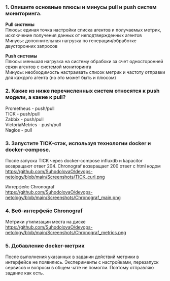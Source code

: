 ### 1. Опишите основные плюсы и минусы pull и push систем мониторинга.

**Pull системы**  
Плюсы: единая точка настройки списка агентов и получаемых метрик, исключение получения данных от неподтвержденных агентов  
Минусы: дополнительная нагрузка по генерации/обработке двусторонних запросов  

**Push системы**  
Плюсы: меньшая нагрузка на систему обрабоки за счет односторонней связи агентов с системой мониторинга    
Минусы: необходимость настраивать список метрик и частоту отправки для каждого агента (но это может быть и плюсом)  

### 2. Какие из ниже перечисленных систем относятся к push модели, а какие к pull?

Prometheus - push/pull  
TICK - push/pull  
Zabbix  - push/pull  
VictoriaMetrics - push/pull  
Nagios - pull

### 3. Запустите TICK-стэк, используя технологии docker и docker-compose.

После запуска TICK через docker-compose influxdb и kapacitor возвращают ответ 204. Chronograf возвращает 200 ответ с html кодом  
https://github.com/SuhodolovaO/devops-netology/blob/main/Screenshots/TICK_curl.png

Интерфейс Chronograf  
https://github.com/SuhodolovaO/devops-netology/blob/main/Screenshots/Chronograf_main.png

### 4. Веб-интерфейс Chronograf

Метрики утилизации места на диске  
https://github.com/SuhodolovaO/devops-netology/blob/main/Screenshots/Chronograf_metrics.png

### 5. Добавление docker-метрик

После выполнения указанных в задании действий метрики в интерфейсе не появились. Эксперименты с настройками, перезапуск сервисов и вопросы в общем чате не помогли. Поэтому отправляю задание как есть.
